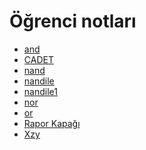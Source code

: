 # Öğrenci notları

<!--Index-->

- [and](./%C3%96%C4%9Frenci%20notlar%C4%B1/and.pdf)
- [CADET](./%C3%96%C4%9Frenci%20notlar%C4%B1/CADET.pdf)
- [nand](./%C3%96%C4%9Frenci%20notlar%C4%B1/nand.pdf)
- [nandile](./%C3%96%C4%9Frenci%20notlar%C4%B1/nandile.tif)
- [nandile1](./%C3%96%C4%9Frenci%20notlar%C4%B1/nandile1.tif)
- [nor](./%C3%96%C4%9Frenci%20notlar%C4%B1/nor.pdf)
- [or](./%C3%96%C4%9Frenci%20notlar%C4%B1/or.pdf)
- [Rapor Kapağı](./%C3%96%C4%9Frenci%20notlar%C4%B1/Rapor%20Kapa%C4%9F%C4%B1.pdf)
- [Xzy](./%C3%96%C4%9Frenci%20notlar%C4%B1/Xzy.pdf)

<!--Index-->
